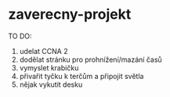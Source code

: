 # zaverecny-projekt

TO DO:
1. udelat CCNA 2
2. dodělat stránku pro prohnížení/mazání časů
3. vymyslet krabičku
4. přivařit tyčku k terčům a připojit světla
5. nějak vykutit desku
